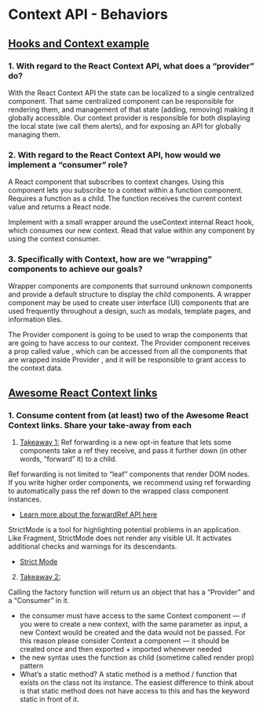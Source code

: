 # Context API - Behaviors

## [Hooks and Context example](https://medium.com/swlh/snackbars-in-react-an-exercise-in-hooks-and-context-299b43fd2a2b)

### 1. With regard to the React Context API, what does a “provider” do?

With the React Context API the state can be localized to a single centralized component. That same centralized component can be responsible for rendering them, and management of that state (adding, removing) making it globally accessible. Our context provider is responsible for both displaying the local state (we call them alerts), and for exposing an API for globally managing them.

### 2. With regard to the React Context API, how would we implement a “consumer” role?

A React component that subscribes to context changes. Using this component lets you subscribe to a context within a function component. Requires a function as a child. The function receives the current context value and returns a React node.

Implement with a small wrapper around the useContext internal React hook, which consumes our new context. Read that value within any component by using the context consumer.

### 3. Specifically with Context, how are we “wrapping” components to achieve our goals?

Wrapper components are components that surround unknown components and provide a default structure to display the child components. A wrapper component may be used to create user interface (UI) components that are used frequently throughout a design, such as modals, template pages, and information tiles.

The Provider component is going to be used to wrap the components that are going to have access to our context. The Provider component receives a prop called value , which can be accessed from all the components that are wrapped inside Provider , and it will be responsible to grant access to the context data.

## [Awesome React Context links](https://github.com/diegohaz/awesome-react-context)

### 1. Consume content from (at least) two of the Awesome React Context links. Share your take-away from each

  1. [Takeaway 1:](https://reactjs.org/blog/2018/03/29/react-v-16-3.html) Ref forwarding is a new opt-in feature that lets some components take a ref they receive, and pass it further down (in other words, “forward” it) to a child.

  Ref forwarding is not limited to “leaf” components that render DOM nodes. If you write higher order components, we recommend using ref forwarding to automatically pass the ref down to the wrapped class component instances.

  - [Learn more about the forwardRef API here](https://reactjs.org/docs/forwarding-refs.html)

  StrictMode is a tool for highlighting potential problems in an application. Like Fragment, StrictMode does not render any visible UI. It activates additional checks and warnings for its descendants.

  - [Strict Mode](https://reactjs.org/docs/strict-mode.html)

  2. [Takeaway 2:](https://medium.com/@baphemot/whats-new-in-react-16-3-d2c9b7b6193b)

  Calling the factory function will return us an object that has a “Provider” and a “Consumer” in it.

  - the consumer must have access to the same Context component — if you were to create a new context, with the same parameter as input, a new Context would be created and the data would not be passed. For this reason please consider Context a component — it should be created once and then exported + imported whenever needed
  - the new syntax uses the function as child (sometime called render prop) pattern
  - What’s a static method? A static method is a method / function that exists on the class not its instance. The easiest difference to think about is that static method does not have access to this and has the keyword static in front of it.